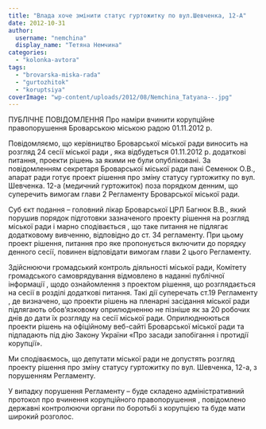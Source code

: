 ```yaml
---
title: "Влада хоче змінити статус гуртожитку по вул.Шевченка, 12-А"
date: 2012-10-31
author: 
  username: "nemchina"
  display_name: "Тетяна Немчина"
categories: 
  - "kolonka-avtora"
tags: 
  - "brovarska-miska-rada"
  - "gurtozhitok"
  - "koruptsiya"
coverImage: "wp-content/uploads/2012/08/Nemchina_Tatyana--.jpg"
---
```


ПУБЛІЧНЕ ПОВІДОМЛЕННЯ Про наміри вчинити корупційне правопорушення Броварською міською радою 01.11.2012 р.

Повідомляємо, що керівництво Броварської міської ради виносить на розгляд 24 сесії міської ради , яка відбудеться 01.11.2012 р. додаткові питання, проекти рішень за якими не були опубліковані. За повідомленням секретаря Броварської міської ради пані Семенюк О.В., апарат ради готує проект рішення про зміну статусу гуртожитку по вул. Шевченка. 12-а (медичний гуртожиток) поза порядком денним, що суперечить вимогам глави 2 Регламенту Броварської міської ради.

Суб єкт подання – головний лікар Броварської ЦРЛ Багнюк В.В., який порушив порядок підготовки зазначеного проекту рішення на розгляд міської ради і марно сподівається , що таке питання не підлягає додатковому вивченню, відповідно до ст. 34 регламенту. При цьому проект рішення, питання про яке пропонується включити до порядку денного сесії, повинен відповідати вимогам глави 2 цього Регламенту.

Здійснюючи громадський контроль діяльності міської ради, Комітету громадського самоврядування відмовлено в наданні публічної інформації , щодо ознайомлення з проектом рішення, що розглядається на сесії в розділі додаткові питання. Такі дії суперечать ст.19 Регламенту , де визначено, що проекти рішень на пленарні засідання міської ради підлягають обов’язковому оприлюдненню не пізніше як за 20 робочих днів до дати їх розгляду на сесії міської ради. Оприлюднюються проекти рішень на офіційному веб-сайті Броварської міської ради та підпадають під дію Закону України «Про засади запобігання і протидії корупції».

Ми сподіваємось, що депутати міської ради не допустять розгляд проекту рішення про зміну статусу гуртожитку по вул. Шевченка, 12-а, з порушенням Регламенту.

У випадку порушення Регламенту – буде складено адміністративний протокол про вчинення корупційного правопорушення , повідомлено державні контролюючи органи по боротьбі з корупцією та буде мати широкий розголос.
